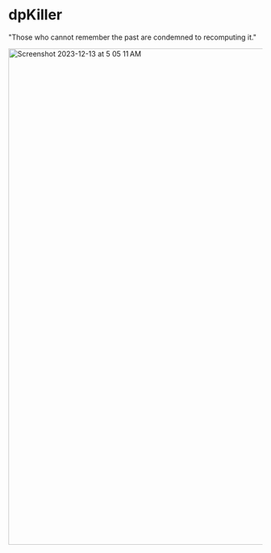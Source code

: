 # dpKiller

"Those who cannot remember the past are condemned to recomputing it." 

<img width="985" alt="Screenshot 2023-12-13 at 5 05 11 AM" src="https://github.com/Ashish1323/dpKiller/assets/42762022/9cdb4b1a-98ed-4e91-a999-9e9a67869359">

